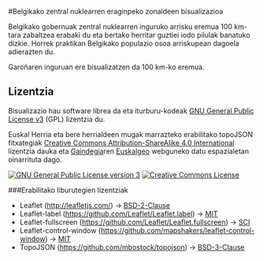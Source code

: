 #Belgikako zentral nuklearren eraginpeko zonaldeen bisualizazioa

Belgikako gobernuak zentral nuklearren inguruko arrisku eremua 100 km-tara zabaltzea erabaki du eta bertako herritar guztiei iodo pilulak banatuko dizkie. Horrek praktikan Belgikako populazio osoa arriskupean dagoela adierazten du.

Garoñaren inguruan ere bisualizatzen da 100 km-ko eremua.

## Lizentzia

Bisualizazio hau software librea da eta iturburu-kodeak [GNU General Public License v3](http://www.gnu.org/licenses/gpl.html) (GPL) lizentzia du.

Euskal Herria eta bere herrialdeen mugak marrazteko erabilitako topoJSON fitxategiak [Creative Commons Attribution-ShareAlike 4.0 International](http://creativecommons.org/licenses/by-sa/4.0/) lizentzia dauka eta [Gaindegia](http://www.gaindegia.eus/)ren [Euskalgeo](http://euskalgeo.net/) webguneko datu espazialetan oinarrituta dago.

<a rel="license" href="http://www.gnu.org/licenses/gpl.html"><img alt="GNU General Public License version 3" style="border-width:0" src="http://www.gnu.org/graphics/gplv3-127x51.png" /></a>
<a rel="license" href="http://creativecommons.org/licenses/by-sa/4.0/"><img alt="Creative Commons License" style="border-width:0" src="https://i.creativecommons.org/l/by-sa/4.0/88x31.png" /></a>

###Erabilitako liburutegien lizentziak

* Leaflet (http://leafletjs.com/) -> [BSD-2-Clause](https://en.wikipedia.org/wiki/BSD_licenses#2-clause_license_.28.22Simplified_BSD_License.22_or_.22FreeBSD_License.22.29)
* Leaflet-label (https://github.com/Leaflet/Leaflet.label) -> [MIT](https://en.wikipedia.org/wiki/MIT_License)
* Leaflet-fullscreen (https://github.com/Leaflet/Leaflet.fullscreen) -> [SCI](https://en.wikipedia.org/wiki/ISC_license)
* Leaflet-control-window (https://github.com/mapshakers/leaflet-control-window) -> [MIT](https://en.wikipedia.org/wiki/MIT_License)
* TopoJSON (https://github.com/mbostock/topojson) -> [BSD-3-Clause](https://en.wikipedia.org/wiki/BSD_licenses#3-clause_license_.28.22Revised_BSD_License.22.2C_.22New_BSD_License.22.2C_or_.22Modified_BSD_License.22.29)
